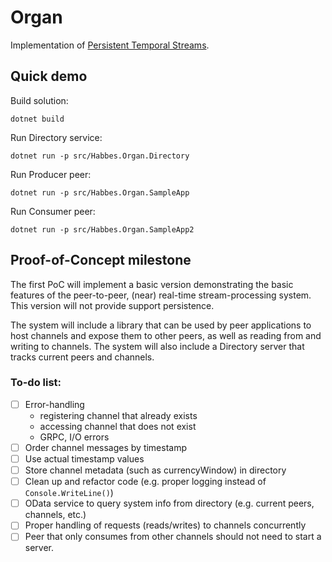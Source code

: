 # Organ

Implementation of [Persistent Temporal Streams](https://dl.acm.org/doi/10.5555/1656980.1657003).

## Quick demo

Build solution:
```
dotnet build
```
Run Directory service:
```
dotnet run -p src/Habbes.Organ.Directory
```

Run Producer peer:
```
dotnet run -p src/Habbes.Organ.SampleApp
```

Run Consumer peer:
```
dotnet run -p src/Habbes.Organ.SampleApp2
```

## Proof-of-Concept milestone

The first PoC will implement a basic version demonstrating the basic
features of the peer-to-peer, (near) real-time stream-processing system.
This version will not provide support persistence.

The system will include a library that
can be used by peer applications to host channels and expose
them to other peers, as well as reading from and writing to channels.
The system will also include a Directory server that tracks current
peers and channels.

### To-do list:

- [ ] Error-handling
    - registering channel that already exists
    - accessing channel that does not exist
    - GRPC, I/O errors
- [ ] Order channel messages by timestamp
- [ ] Use actual timestamp values
- [ ] Store channel metadata (such as currencyWindow) in directory
- [ ] Clean up and refactor code (e.g. proper logging instead of `Console.WriteLine()`)
- [ ] OData service to query system info from directory (e.g. current peers, channels, etc.)
- [ ] Proper handling of requests (reads/writes) to channels concurrently
- [ ] Peer that only consumes from other channels should not need to start a server.
